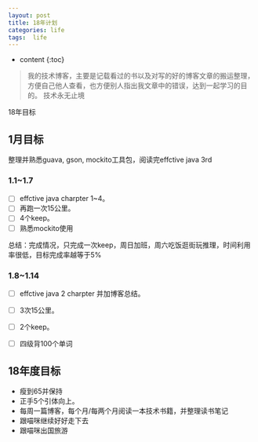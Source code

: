 ```yaml
---
layout: post
title: 18年计划
categories: life
tags:  life
---
```


* content
{:toc}

> 我的技术博客，主要是记载看过的书以及对写的好的博客文章的搬运整理，方便自己他人查看，也方便别人指出我文章中的错误，达到一起学习的目的。
> 技术永无止境

18年目标



## 1月目标

整理并熟悉guava, gson, mockito工具包，阅读完effctive java 3rd

### 1.1~1.7

* [ ]  effctive java charpter 1~4。
* [ ]  再跑一次15公里。
* [ ]  4个keep。
* [ ] 熟悉mockito使用

总结：完成情况，只完成一次keep，周日加班，周六吃饭逛街玩推理，时间利用率很低，目标完成率越等于5%

### 1.8~1.14

* [ ]  effctive java 2 charpter 并加博客总结。
* [ ]  3次15公里。
* [ ]  2个keep。
* [ ]  四级背100个单词




## 18年度目标

* 瘦到65并保持
* 正手5个引体向上。
* 每周一篇博客，每个月/每两个月阅读一本技术书籍，并整理读书笔记
* 跟喵咪继续好好走下去
* 跟喵咪出国旅游


